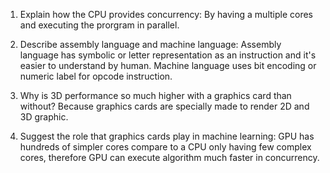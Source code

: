 <!-- Answers to the Short Answer Essay Questions go here -->

1. Explain how the CPU provides concurrency:
	By having a multiple cores and executing the prorgram in parallel.

2. Describe assembly language and machine language:
	Assembly language has symbolic or letter representation as an instruction and it's easier to understand by human.
	Machine language uses bit encoding or numeric label for opcode instruction.

3. Why is 3D performance so much higher with a graphics card than without?
	Because graphics cards are specially made to render 2D and 3D graphic.


4. Suggest the role that graphics cards play in machine learning:
	GPU has hundreds of simpler cores compare to a CPU only having few complex cores, therefore GPU can execute algorithm much faster in concurrency.